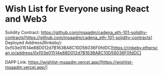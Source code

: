 # Wish List for Everyone using React and Web3

Solidity Contract: https://github.com/msaadm/cadena_eth-101-solidity-contracts[https://github.com/msaadm/cadena_eth-101-solidity-contracts]
Deployed Address(Rinkeby): 0xf03e01514e88D012d7B163BA8C10D56036F0fdDC[https://rinkeby.etherscan.io/address/0xf03e01514e88D012d7B163BA8C10D56036F0fdDC]

DAPP Link: https://wishlist-msaadm.vercel.app/[https://wishlist-msaadm.vercel.app/]

